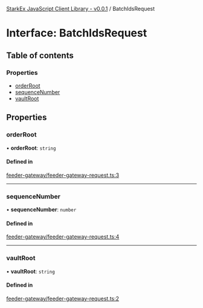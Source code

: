 [StarkEx JavaScript Client Library - v0.0.1](../README.md) / BatchIdsRequest

# Interface: BatchIdsRequest

## Table of contents

### Properties

- [orderRoot](BatchIdsRequest.md#orderroot)
- [sequenceNumber](BatchIdsRequest.md#sequencenumber)
- [vaultRoot](BatchIdsRequest.md#vaultroot)

## Properties

### orderRoot

• **orderRoot**: `string`

#### Defined in

[feeder-gateway/feeder-gateway-request.ts:3](https://github.com/starkware-industries/starkex-clientlib-js/blob/c509284/src/lib/feeder-gateway/feeder-gateway-request.ts#L3)

---

### sequenceNumber

• **sequenceNumber**: `number`

#### Defined in

[feeder-gateway/feeder-gateway-request.ts:4](https://github.com/starkware-industries/starkex-clientlib-js/blob/c509284/src/lib/feeder-gateway/feeder-gateway-request.ts#L4)

---

### vaultRoot

• **vaultRoot**: `string`

#### Defined in

[feeder-gateway/feeder-gateway-request.ts:2](https://github.com/starkware-industries/starkex-clientlib-js/blob/c509284/src/lib/feeder-gateway/feeder-gateway-request.ts#L2)
